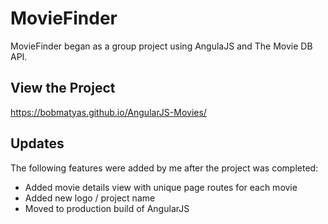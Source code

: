# MovieFinder

MovieFinder began as a group project using AngulaJS and The Movie DB API.

## View the Project

https://bobmatyas.github.io/AngularJS-Movies/

## Updates

The following features were added by me after the project was completed:

- Added movie details view with unique page routes for each movie
- Added new logo / project name
- Moved to production build of AngularJS

